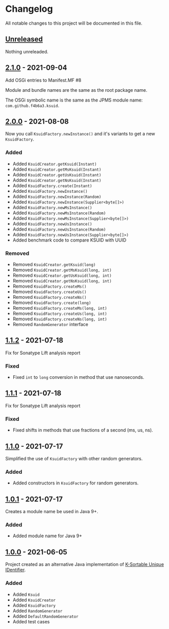 # Changelog

All notable changes to this project will be documented in this file.

## [Unreleased]

Nothing unreleaded.

## [2.1.0] - 2021-09-04

Add OSGi entries to Manifest.MF #8

Module and bundle names are the same as the root package name.

The OSGi symbolic name is the same as the JPMS module name: `com.github.f4b6a3.ksuid`.

## [2.0.0] - 2021-08-08

Now you call `KsuidFactory.newInstance()` and it's variants to get a new `KsuidFactory`.

### Added

- Added `KsuidCreator.getKsuid(Instant)`
- Added `KsuidCreator.getMsKsuid(Instant)`
- Added `KsuidCreator.getUsKsuid(Instant)`
- Added `KsuidCreator.getNsKsuid(Instant)`
- Added `KsuidFactory.create(Instant)`
- Added `KsuidFactory.newInstance()`
- Added `KsuidFactory.newInstance(Random)`
- Added `KsuidFactory.newInstance(Supplier<byte[]>)`
- Added `KsuidFactory.newMsInstance()`
- Added `KsuidFactory.newMsInstance(Random)`
- Added `KsuidFactory.newMsInstance(Supplier<byte[]>)`
- Added `KsuidFactory.newUsInstance()`
- Added `KsuidFactory.newUsInstance(Random)`
- Added `KsuidFactory.newUsInstance(Supplier<byte[]>)`
- Added benchmark code to compare KSUID with UUID

### Removed

- Removed `KsuidCreator.getKsuid(long)`
- Removed `KsuidCreator.getMsKsuid(long, int)`
- Removed `KsuidCreator.getUsKsuid(long, int)`
- Removed `KsuidCreator.getNsKsuid(long, int)`
- Removed `KsuidFactory.createMs()`
- Removed `KsuidFactory.createUs()`
- Removed `KsuidFactory.createNs()`
- Removed `KsuidFactory.create(long)`
- Removed `KsuidFactory.createMs(long, int)`
- Removed `KsuidFactory.createUs(long, int)`
- Removed `KsuidFactory.createNs(long, int)`
- Removed `RandomGenerator` interface

## [1.1.2] - 2021-07-18

Fix for Sonatype Lift analysis report

### Fixed

- Fixed `int` to `long` conversion in method that use nanoseconds.

## [1.1.1] - 2021-07-18

Fix for Sonatype Lift analysis report

### Fixed

- Fixed shifts in methods that use fractions of a second (ms, us, ns).

## [1.1.0] - 2021-07-17

Simplified the use of `KsuidFactory` with other random generators.

### Added

- Added constructors in `KsuidFactory` for random generators.

## [1.0.1] - 2021-07-17

Creates a module name be used in Java 9+.

### Added

- Added module name for Java 9+

## [1.0.0] - 2021-06-05

Project created as an alternative Java implementation of [K-Sortable Unique IDentifier](https://github.com/segmentio/ksuid).

### Added

- Added `Ksuid`
- Added `KsuidCreator`
- Added `KsuidFactory`
- Added `RandomGenerator`
- Added `DefaultRandomGenerator`
- Added test cases

[unreleased]: https://github.com/f4b6a3/ksuid-creator/compare/ksuid-creator-2.1.0...HEAD
[2.1.0]: https://github.com/f4b6a3/ksuid-creator/compare/ksuid-creator-2.0.0...ksuid-creator-2.1.0
[2.0.0]: https://github.com/f4b6a3/ksuid-creator/compare/ksuid-creator-1.1.2...ksuid-creator-2.0.0
[1.1.2]: https://github.com/f4b6a3/ksuid-creator/compare/ksuid-creator-1.1.1...ksuid-creator-1.1.2
[1.1.1]: https://github.com/f4b6a3/ksuid-creator/compare/ksuid-creator-1.1.0...ksuid-creator-1.1.1
[1.1.0]: https://github.com/f4b6a3/ksuid-creator/compare/ksuid-creator-1.0.1...ksuid-creator-1.1.0
[1.0.1]: https://github.com/f4b6a3/ksuid-creator/compare/ksuid-creator-1.0.0...ksuid-creator-1.0.1
[1.0.0]: https://github.com/f4b6a3/ksuid-creator/releases/tag/ksuid-creator-1.0.0
